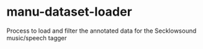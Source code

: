 # manu-dataset-loader
Process to load and filter the annotated data for the Secklowsound music/speech tagger
